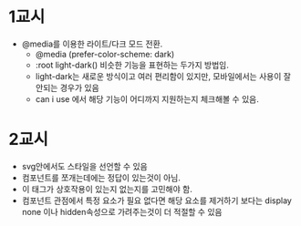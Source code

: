 # 1교시

- @media를 이용한 라이트/다크 모드 전환.
  - @media (prefer-color-scheme: dark)
  - :root light-dark() 비슷한 기능을 표현하는 두가지 방법임.
  - light-dark는 새로운 방식이고 여러 편리함이 있지만, 모바일에서는 사용이 잘 안되는 경우가 있음
  - can i use 에서 해당 기능이 어디까지 지원하는지 체크해볼 수 있음.

# 2교시

- svg안에서도 스타일을 선언할 수 있음
- 컴포넌트를 쪼개는데에는 정답이 있는것이 아님.
- 이 태그가 상호작용이 있는지 없는지를 고민해야 함.
- 컴포넌트 관점에서 특정 요소가 필요 없다면 해당 요소를 제거하기 보다는 display none 이나 hidden속성으로 가려주는것이 더 적절할 수 있음
